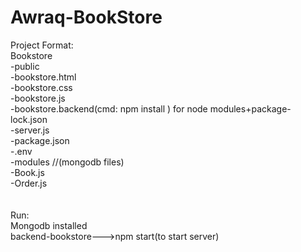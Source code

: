 # Awraq-BookStore<br>
Project Format:<br>
Bookstore<br>
  -public<br>
     -bookstore.html<br>
     -bookstore.css<br>
     -bookstore.js<br>
  -bookstore.backend(cmd: npm install ) for node modules+package-lock.json <br>
     -server.js <br>
     -package.json <br>
     -.env <br>
     -modules //(mongodb files) <br>
        -Book.js <br>
        -Order.js <br>
<br><br>
Run:   <br>
Mongodb installed <br>
backend-bookstore--->npm start(to start server)<br>
